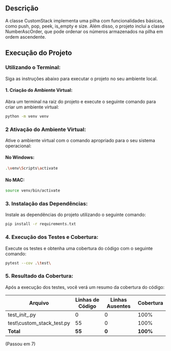 ## Descrição

A classe CustomStack implementa uma pilha com funcionalidades básicas, como push, pop, peek, is_empty e size. Além disso, o projeto inclui a classe NumberAscOrder, que pode ordenar os números armazenados na pilha em ordem ascendente.

## Execução do Projeto

### Utilizando o Terminal:

Siga as instruções abaixo para executar o projeto no seu ambiente local.

#### 1. Criação do Ambiente Virtual:

Abra um terminal na raiz do projeto e execute o seguinte comando para criar um ambiente virtual:

```bash
python -m venv venv
```

### 2 Ativação do Ambiente Virtual:

Ative o ambiente virtual com o comando apropriado para o seu sistema operacional:

#### No Windows:

```bash
.\venv\Scripts\activate
```
#### No MAC:

```bash
source venv/bin/activate
```

### 3. Instalação das Dependências:

Instale as dependências do projeto utilizando o seguinte comando:

```bash
pip install -r requirements.txt
```

### 4. Execução dos Testes e Cobertura:

Execute os testes e obtenha uma cobertura do código com o seguinte comando:

```bash
pytest --cov .\test\
```

### 5. Resultado da Cobertura:

Após a execução dos testes, você verá um resumo da cobertura do código:

| Arquivo                   | Linhas de Código | Linhas Ausentes | Cobertura |
|---------------------------|------------------|-----------------|-----------|
| test\__init__.py          | 0                | 0               | 100%      |
| test\custom_stack_test.py | 55               | 0               | 100%      |
| **Total**                 | **55**           | **0**           | **100%**  |

(Passou em 7)


